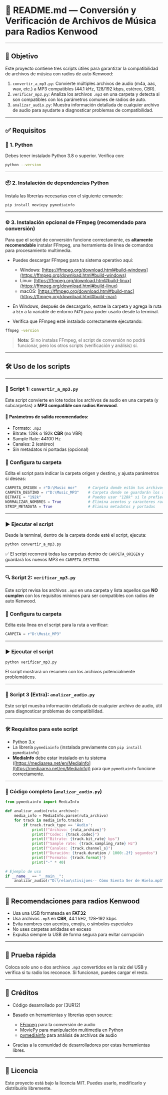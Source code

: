 # 📁 README.md — Conversión y Verificación de Archivos de Música para Radios Kenwood

---

## 🎯 Objetivo

Este proyecto contiene tres scripts útiles para garantizar la compatibilidad de archivos de música con radios de auto Kenwood:

1. `convertir_a_mp3.py`: Convierte múltiples archivos de audio (m4a, aac, wav, etc.) a MP3 compatibles (44.1 kHz, 128/192 kbps, estéreo, CBR).
2. `verificar_mp3.py`: Analiza los archivos `.mp3` en una carpeta y detecta si son compatibles con los parámetros comunes de radios de auto.
3. `analizar_audio.py`: Muestra información detallada de cualquier archivo de audio para ayudarte a diagnosticar problemas de compatibilidad.

---

## ✅ Requisitos

### 🐍 1. Python

Debes tener instalado Python 3.8 o superior. Verifica con:

```bash
python --version
```

---

### 📦 2. Instalación de dependencias Python

Instala las librerías necesarias con el siguiente comando:

```bash
pip install moviepy pymediainfo
```

---

### ⚙️ 3. Instalación opcional de FFmpeg (recomendado para conversión)

Para que el script de conversión funcione correctamente, es **altamente recomendable** instalar FFmpeg, una herramienta de línea de comandos para procesamiento multimedia.

* Puedes descargar FFmpeg para tu sistema operativo aquí:

  * Windows: [https://ffmpeg.org/download.html#build-windows](https://ffmpeg.org/download.html#build-windows)
  * Linux: [https://ffmpeg.org/download.html#build-linux](https://ffmpeg.org/download.html#build-linux)
  * macOS: [https://ffmpeg.org/download.html#build-mac](https://ffmpeg.org/download.html#build-mac)

* En Windows, después de descargarlo, extrae la carpeta y agrega la ruta a `bin` a la variable de entorno `PATH` para poder usarlo desde la terminal.

* Verifica que FFmpeg esté instalado correctamente ejecutando:

```bash
ffmpeg -version
```

> **Nota:** Si no instalas FFmpeg, el script de conversión no podrá funcionar, pero los otros scripts (verificación y análisis) sí.

---

## 🛠️ Uso de los scripts

---

### 📌 Script 1: `convertir_a_mp3.py`

Este script convierte en lote todos los archivos de audio en una carpeta (y subcarpetas) a **MP3 compatible con radios Kenwood**.

#### 🎵 Parámetros de salida recomendados:

* Formato: `.mp3`
* Bitrate: 128k o 192k **CBR** (no VBR)
* Sample Rate: 44100 Hz
* Canales: 2 (estéreo)
* Sin metadatos ni portadas (opcional)

### 📁 Configura tu carpeta

Edita el script para indicar la carpeta origen y destino, y ajusta parámetros si deseas:

```python
CARPETA_ORIGEN = r"D:\Music mor"     # Carpeta donde están tus archivos originales
CARPETA_DESTINO = r"D:\Music_MP3"    # Carpeta donde se guardarán los archivos convertidos
BITRATE = "192k"                     # Puedes usar "128k" si lo prefieres
NORMALIZAR_NOMBRES = True            # Elimina acentos y caracteres raros
STRIP_METADATA = True                # Elimina metadatos y portadas
```

---

### ▶️ Ejecutar el script

Desde la terminal, dentro de la carpeta donde esté el script, ejecuta:

```bash
python convertir_a_mp3.py
```

✅ El script recorrerá todas las carpetas dentro de `CARPETA_ORIGEN` y guardará los nuevos MP3 en `CARPETA_DESTINO`.

---

### 🔍 Script 2: `verificar_mp3.py`

Este script revisa los archivos `.mp3` en una carpeta y lista aquellos que **NO cumplen** con los requisitos mínimos para ser compatibles con radios de auto Kenwood.

### 📁 Configura tu carpeta

Edita esta línea en el script para la ruta a verificar:

```python
CARPETA = r"D:\Music_MP3"
```

---

### ▶️ Ejecutar el script

```bash
python verificar_mp3.py
```

El script mostrará un resumen con los archivos potencialmente problemáticos.

---

### 🔎 Script 3 (Extra): `analizar_audio.py`

Este script muestra información detallada de cualquier archivo de audio, útil para diagnosticar problemas de compatibilidad.

---

### 🛠 Requisitos para este script

* Python 3.x
* La librería `pymediainfo` (instalada previamente con `pip install pymediainfo`)
* **MediaInfo** debe estar instalado en tu sistema ([https://mediaarea.net/en/MediaInfo](https://mediaarea.net/en/MediaInfo)) para que `pymediainfo` funcione correctamente.

---

### 📜 Código completo (`analizar_audio.py`)

```python
from pymediainfo import MediaInfo

def analizar_audio(ruta_archivo):
    media_info = MediaInfo.parse(ruta_archivo)
    for track in media_info.tracks:
        if track.track_type == 'Audio':
            print(f"Archivo: {ruta_archivo}")
            print(f"Codec: {track.codec}")
            print(f"Bitrate: {track.bit_rate} bps")
            print(f"Sample rate: {track.sampling_rate} Hz")
            print(f"Canales: {track.channel_s}")
            print(f"Duración: {track.duration / 1000:.2f} segundos")
            print(f"Formato: {track.format}")
            print("-" * 40)

# Ejemplo de uso
if __name__ == "__main__":
    analizar_audio(r"D:\relax\stivijoes-- Cómo Sienta Ser de Hielo.mp3")
```

---

## 📌 Recomendaciones para radios Kenwood

* Usa una USB formateada en **FAT32**
* Usa archivos `.mp3` en **CBR**, 44.1 kHz, 128–192 kbps
* Evita nombres con acentos, emojis, o símbolos especiales
* No uses carpetas anidadas en exceso
* Expulsa siempre la USB de forma segura para evitar corrupción

---

## 🧪 Prueba rápida

Coloca solo uno o dos archivos `.mp3` convertidos en la raíz del USB y verifica si tu radio los reconoce. Si funcionan, puedes cargar el resto.

---

## 🙌 Créditos

* Código desarrollado por \[3UR12]
* Basado en herramientas y librerías open source:

  * [FFmpeg](https://ffmpeg.org/) para la conversión de audio
  * [MoviePy](https://zulko.github.io/moviepy/) para manipulación multimedia en Python
  * [pymediainfo](https://github.com/lieuwegeerts/pymediainfo) para análisis de archivos de audio
* Gracias a la comunidad de desarrolladores por estas herramientas libres.

---

## 📄 Licencia

Este proyecto está bajo la licencia MIT. Puedes usarlo, modificarlo y distribuirlo libremente.
